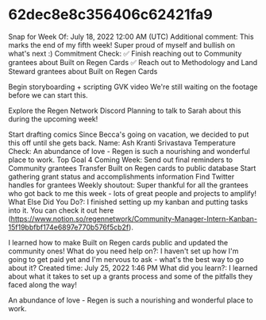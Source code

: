 # 62dec8e8c356406c62421fa9

Snap for Week Of: July 18, 2022 12:00 AM (UTC)
Additional comment: This marks the end of my fifth week! Super proud of myself and bullish on what's next :)
Commitment Check: ✅ Finish reaching out to Community grantees about Built on Regen Cards
✅ Reach out to Methodology and Land Steward grantees about Built on Regen Cards

Begin storyboarding + scripting GVK video
We're still waiting on the footage before we can start this.

Explore the Regen Network Discord
Planning to talk to Sarah about this during the upcoming week!

Start drafting comics
Since Becca's going on vacation, we decided to put this off until she gets back.
Name: Ash Kranti Srivastava
Temperature Check: An abundance of love - Regen is such a nourishing and wonderful place to work.
Top Goal 4 Coming Week: Send out final reminders to Community grantees
Transfer Built on Regen cards to public database
Start gathering grant status and accomplishments information
Find Twitter handles for grantees
Weekly shoutout: Super thankful for all the grantees who got back to me this week - lots of great people and projects to amplify!
What Else Did You Do?: I finished setting up my kanban and putting tasks into it. You can check it out here (https://www.notion.so/regennetwork/Community-Manager-Intern-Kanban-15f19bbfbf174e6897e770b576f5cb2f).

I learned how to make Built on Regen cards public and updated the community ones!
What do you need help on?: I haven't set up how I'm going to get paid yet and I'm nervous to ask - what's the best way to go about it?
Created time: July 25, 2022 1:46 PM
What did you learn?: I learned about what it takes to set up a grants process and some of the pitfalls they faced along the way!

An abundance of love - Regen is such a nourishing and wonderful place to work.